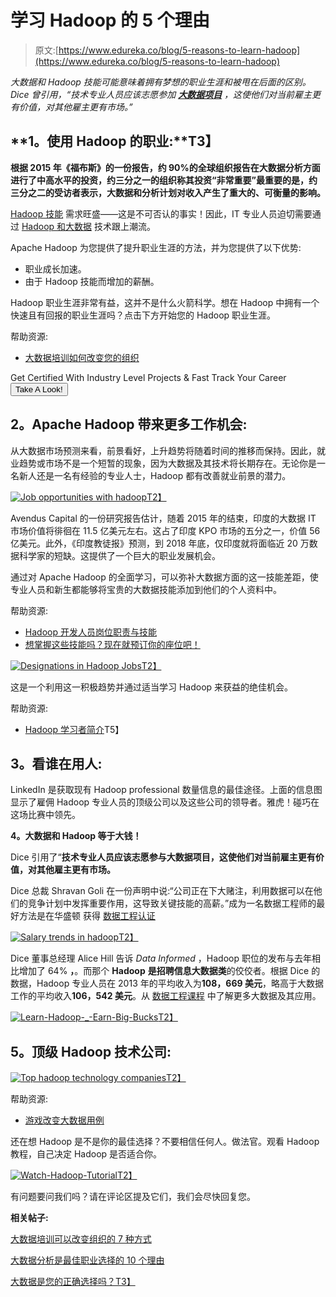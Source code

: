 # 学习 Hadoop 的 5 个理由

> 原文:[https://www.edureka.co/blog/5-reasons-to-learn-hadoop](https://www.edureka.co/blog/5-reasons-to-learn-hadoop)

*大数据和 Hadoop 技能可能意味着拥有梦想的职业生涯和被甩在后面的区别。Dice 曾引用，“技术专业人员应该志愿参加* **[*大数据项目*](https://www.edureka.co/big-data-and-hadoop#Projects)** *，这使他们对当前雇主更有价值，对其他雇主更有市场。”*

## **1。使用 Hadoop 的职业:**T3】

**根据 2015 年《福布斯》的一份报告，约 90%的全球组织报告在大数据分析方面进行了中高水平的投资，约三分之一的组织称其投资“非常重要”最重要的是，约三分之二的受访者表示，大数据和分析计划对收入产生了重大的、可衡量的影响。**

[Hadoop 技能](https://www.edureka.co/blog/hadoop-developer-job-responsibilities-skills/ "Hadoop Developer-Job Responsibilities & Skills") 需求旺盛——这是不可否认的事实！因此，IT 专业人员迫切需要通过 [Hadoop 和大数据](https://www.edureka.co/blog/?s=big+data+and+hadoop "Hadoop and Big Data") 技术跟上潮流。

Apache Hadoop 为您提供了提升职业生涯的方法，并为您提供了以下优势:

*   职业成长加速。
*   由于 Hadoop 技能而增加的薪酬。

Hadoop 职业生涯非常有益，这并不是什么火箭科学。想在 Hadoop 中拥有一个快速且有回报的职业生涯吗？点击下方开始您的 Hadoop 职业生涯。

帮助资源:

*   [大数据培训如何改变您的组织](https://www.edureka.co/blog/7-ways-big-data-training-can-change-your-organization/)

Get Certified With Industry Level Projects & Fast Track Your Career [<button>Take A Look!</button>](https://www.edureka.co/big-data-and-hadoop)

## **2。Apache Hadoop 带来更多工作机会:**

从大数据市场预测来看，前景看好，上升趋势将随着时间的推移而保持。因此，就业趋势或市场不是一个短暂的现象，因为大数据及其技术将长期存在。无论你是一名新人还是一名有经验的专业人士，Hadoop 都有改善就业前景的潜力。

[![Job opportunities with hadoop](../Images/1c086a344a3ce6dfc9172279e1eceffc.png "Job opportunities with hadoop")T2】](https://cdn.edureka.co/blog/wp-content/uploads/2014/03/slide-21.png)

Avendus Capital 的一份研究报告估计，随着 2015 年的结束，印度的大数据 IT 市场价值将徘徊在 11.5 亿美元左右。这占了印度 KPO 市场的五分之一，价值 56 亿美元。此外，《印度教徒报》预测，到 2018 年底，仅印度就将面临近 20 万数据科学家的短缺。这提供了一个巨大的职业发展机会。

通过对 Apache Hadoop 的全面学习，可以弥补大数据方面的这一技能差距，使专业人员和新生都能够将宝贵的大数据技能添加到他们的个人资料中。

帮助资源:

*   [Hadoop 开发人员岗位职责与技能](https://www.edureka.co/blog/hadoop-developer-job-responsibilities-skills/)
*   [想掌握这些技能吗？现在就预订你的座位吧！](https://www.edureka.co/big-data-and-hadoop)

[![Designations in Hadoop Jobs](../Images/9c47cb72369c23bd76e857cd743be575.png "Designations in Hadoop Jobs")T2】](https://cdn.edureka.co/blog/wp-content/uploads/2014/03/sad.png)

这是一个利用这一积极趋势并通过适当学习 Hadoop 来获益的绝佳机会。

帮助资源:

*   [Hadoop 学习者简介](https://www.edureka.co/blog/hadoop-learners-profile/)T5】

## **3。看谁在用人:**

LinkedIn 是获取现有 Hadoop professional 数量信息的最佳途径。上面的信息图显示了雇佣 Hadoop 专业人员的顶级公司以及这些公司的领导者。雅虎！碰巧在这场比赛中领先。

**4。大数据和 Hadoop 等于大钱！**

Dice 引用了“**技术专业人员应该志愿参与大数据项目，这使他们对当前雇主更有价值，对其他雇主更有市场。**

Dice 总裁 Shravan Goli 在一份声明中说:“公司正在下大赌注，利用数据可以在他们的竞争计划中发挥重要作用，这导致关键技能的高薪。”成为一名数据工程师的最好方法是在华盛顿 获得 [数据工程认证](https://www.edureka.co/microsoft-azure-data-engineering-certification-course-washington)

[![Salary trends in hadoop](../Images/0f4848d08faec833561f0a1d3fbb3866.png "Salary trends in hadoop")T2】](https://cdn.edureka.co/blog/wp-content/uploads/2014/03/slide-51.png)

Dice 董事总经理 Alice Hill 告诉 *Data Informed* ，Hadoop 职位的发布与去年相比增加了 64% **，**。而那个 **Hadoop** **是招聘信息大数据类**的佼佼者。根据 Dice 的数据，Hadoop 专业人员在 2013 年的平均收入为**108，669 美元**，略高于大数据工作的平均收入**106，542 美元**。从 [数据工程课程](https://www.edureka.co/microsoft-azure-data-engineering-certification-course) 中了解更多大数据及其应用。

[![Learn-Hadoop-_-Earn-Big-Bucks](../Images/8011ae015f5674cae07a4f9c773e4b16.png)T2】](https://www.edureka.co/big-data-and-hadoop)

## **5。顶级 Hadoop 技术公司:**

[![Top hadoop technology companies](../Images/c2cc36dcecd52b484062b81af4f80f63.png "Top hadoop technology companies")T2】](https://cdn.edureka.co/blog/wp-content/uploads/2014/03/Top-Hadoop-Companies_Final.png)

帮助资源:

*   [游戏改变大数据用例](https://www.edureka.co/blog/game-changing-big-data-use-cases/)

还在想 Hadoop 是不是你的最佳选择？不要相信任何人。做法官。观看 Hadoop 教程，自己决定 Hadoop 是否适合你。

[![Watch-Hadoop-Tutorial](../Images/55bc07de53fbe0c671392662835c7600.png)T2】](https://www.edureka.co/big-data-and-hadoop)

有问题要问我们吗？请在评论区提及它们，我们会尽快回复您。

**相关帖子:**

[大数据培训可以改变组织的 7 种方式](https://www.edureka.co/blog/7-ways-big-data-training-can-change-your-organization/)

[大数据分析是最佳职业选择的 10 个理由](https://www.edureka.co/blog/10-reasons-why-big-data-analytics-is-the-best-career-move "10 Reasons Why Big Data Analytics is the Best Career Move")

[大数据是您的正确选择吗？T3】](https://www.edureka.co/blog/is-big-data-the-right-move/ "Is Big Data the Right Move for You?")